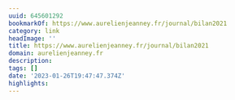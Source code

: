 ```yaml
---
uuid: 645601292
bookmarkOf: https://www.aurelienjeanney.fr/journal/bilan2021
category: link
headImage: ''
title: https://www.aurelienjeanney.fr/journal/bilan2021
domain: aurelienjeanney.fr
description: 
tags: []
date: '2023-01-26T19:47:47.374Z'
highlights: 
---
```




